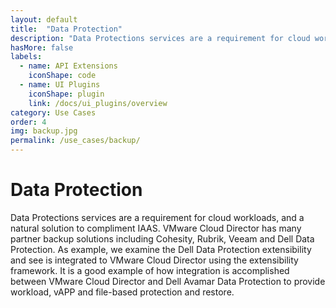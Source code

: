 ```yaml
---
layout: default
title:  "Data Protection"
description: "Data Protections services are a requirement for cloud workloads, and a natural solution to compliment IAAS. VMware Cloud Director has many partner backup solutions including Cohesity, Rubrik, Veeam and Dell Data Protection. As example, we examine the Dell Data Protection extensibility and see is integrated to VMware Cloud Director using the extensibility framework. It is a good example of how integration is accomplished between VMware Cloud Director and Dell Avamar Data Protection to provide workload, vAPP and file-based protection and restore."
hasMore: false
labels: 
  - name: API Extensions
    iconShape: code
  - name: UI Plugins
    iconShape: plugin
    link: /docs/ui_plugins/overview
category: Use Cases
order: 4
img: backup.jpg
permalink: /use_cases/backup/
---
```

# Data Protection

Data Protections services are a requirement for cloud workloads, and a natural solution to compliment IAAS. VMware Cloud Director has many partner backup solutions including Cohesity, Rubrik, Veeam and Dell Data Protection. As example, we examine the Dell Data Protection extensibility and see is integrated to VMware Cloud Director using the extensibility framework. It is a good example of how integration is accomplished between VMware Cloud Director and Dell Avamar Data Protection to provide workload, vAPP and file-based protection and restore.